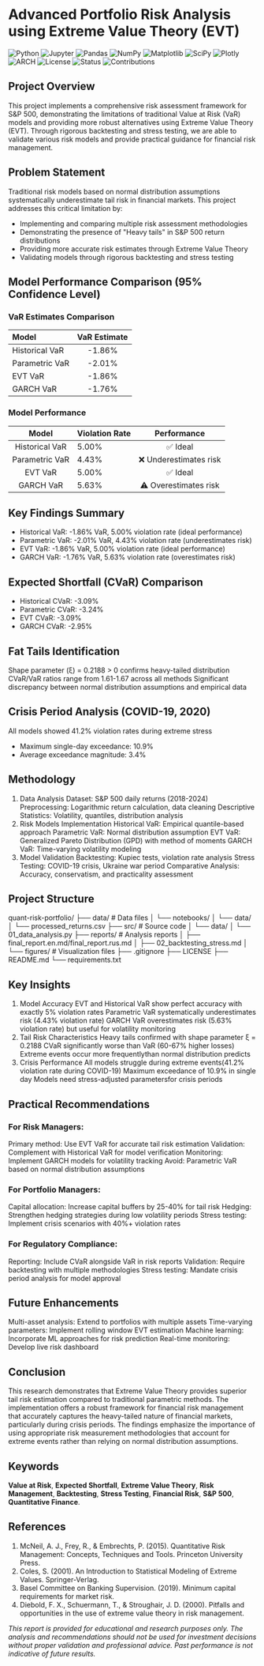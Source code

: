 # Advanced Portfolio Risk Analysis using Extreme Value Theory (EVT)
![Python](https://img.shields.io/badge/python-3.7%2B-blue)
![Jupyter](https://img.shields.io/badge/Jupyter-Notebook-orange)
![Pandas](https://img.shields.io/badge/pandas-1.3%2B-150458)
![NumPy](https://img.shields.io/badge/NumPy-1.21%2B-013243)
![Matplotlib](https://img.shields.io/badge/Matplotlib-3.4%2B-blueviolet)
![SciPy](https://img.shields.io/badge/SciPy-1.7%2B-8CAAE6)
![Plotly](https://img.shields.io/badge/Plotly-5.0%2B-3F4F75)
![ARCH](https://img.shields.io/badge/ARCH-5.0%2B-green)
![License](https://img.shields.io/badge/license-MIT-green)
![Status](https://img.shields.io/badge/status-completed-brightgreen)
![Contributions](https://img.shields.io/badge/contributions-welcome-orange)

## Project Overview
This project implements a comprehensive risk assessment framework for S&P 500, demonstrating the limitations of traditional Value at Risk (VaR) models and providing more robust alternatives using Extreme Value Theory (EVT). Through rigorous backtesting and stress testing, we are able to validate various risk models and provide practical guidance for financial risk management.

## Problem Statement
Traditional risk models based on normal distribution assumptions systematically underestimate tail risk in financial markets. This project addresses this critical limitation by:
* Implementing and comparing multiple risk assessment methodologies
* Demonstrating the presence of "Heavy tails" in S&P 500 return distributions
* Providing more accurate risk estimates through Extreme Value Theory
* Validating models through rigorous backtesting and stress testing

## Model Performance Comparison (95% Confidence Level)

### VaR Estimates Comparison
| Model          | VaR Estimate |
|:---------------|:------------:|
| Historical VaR |   -1.86%     |
| Parametric VaR |   -2.01%     |
| EVT VaR        |   -1.86%     |
| GARCH VaR      |   -1.76%     |

### Model Performance
| Model             | Violation Rate   |      Performance        |
|:-----------------:|------------------|:-----------------------:| 
| Historical VaR    | 5.00%            |      ✅ Ideal           |   
| Parametric VaR    | 4.43%            | ❌ Underestimates risk  |
| EVT VaR           | 5.00%            |      ✅ Ideal           |
| GARCH VaR         | 5.63%            | ⚠️ Overestimates risk   |

## Key Findings Summary

- Historical VaR: -1.86% VaR, 5.00% violation rate (ideal performance)
- Parametric VaR: -2.01% VaR, 4.43% violation rate (underestimates risk)
- EVT VaR: -1.86% VaR, 5.00% violation rate (ideal performance) 
- GARCH VaR: -1.76% VaR, 5.63% violation rate (overestimates risk)

## Expected Shortfall (CVaR) Comparison
* Historical CVaR: -3.09%
* Parametric CVaR: -3.24%
* EVT CVaR: -3.09%
* GARCH CVaR: -2.95%

## Fat Tails Identification
Shape parameter (ξ) = 0.2188 > 0 confirms heavy-tailed distribution
CVaR/VaR ratios range from 1.61-1.67 across all methods
Significant discrepancy between normal distribution assumptions and empirical data
## Crisis Period Analysis (COVID-19, 2020)
All models showed 41.2% violation rates during extreme stress
* Maximum single-day exceedance: 10.9%
* Average exceedance magnitude: 3.4%

## Methodology
1. Data Analysis
Dataset: S&P 500 daily returns (2018-2024)
Preprocessing: Logarithmic return calculation, data cleaning
Descriptive Statistics: Volatility, quantiles, distribution analysis
2. Risk Models Implementation
Historical VaR: Empirical quantile-based approach
Parametric VaR: Normal distribution assumption
EVT VaR: Generalized Pareto Distribution (GPD) with method of moments
GARCH VaR: Time-varying volatility modeling
3. Model Validation
Backtesting: Kupiec tests, violation rate analysis
Stress Testing: COVID-19 crisis, Ukraine war period
Comparative Analysis: Accuracy, conservatism, and practicality assessment

## Project Structure

quant-risk-portfolio/
├── data/                         # Data files
│   └── notebooks/
│       └── data/
│           └── processed_returns.csv
├── src/                          # Source code
│   └── data/
│       └── 01_data_analysis.py
├── reports/                      # Analysis reports
│   ├── final_report.en.md/final_report.rus.md
│   ├── 02_backtesting_stress.md
│   └── figures/                  # Visualization files
├── .gitignore
├── LICENSE
├── README.md
└── requirements.txt

## Key Insights
1. Model Accuracy
EVT and Historical VaR show perfect accuracy with exactly 5% violation rates
Parametric VaR systematically underestimates risk (4.43% violation rate)
GARCH VaR overestimates risk (5.63% violation rate) but useful for volatility monitoring
2. Tail Risk Characteristics
Heavy tails confirmed with shape parameter ξ = 0.2188
CVaR significantly worse than VaR (60-67% higher losses)
Extreme events occur more frequentlythan normal distribution predicts
3. Crisis Performance
All models struggle during extreme events(41.2% violation rate during COVID-19)
Maximum exceedance of 10.9% in single day
Models need stress-adjusted parametersfor crisis periods

## Practical Recommendations
### For Risk Managers:
Primary method: Use EVT VaR for accurate tail risk estimation
Validation: Complement with Historical VaR for model verification
Monitoring: Implement GARCH models for volatility tracking
Avoid: Parametric VaR based on normal distribution assumptions
### For Portfolio Managers:
Capital allocation: Increase capital buffers by 25-40% for tail risk
Hedging: Strengthen hedging strategies during low volatility periods
Stress testing: Implement crisis scenarios with 40%+ violation rates
### For Regulatory Compliance:
Reporting: Include CVaR alongside VaR in risk reports
Validation: Require backtesting with multiple methodologies
Stress testing: Mandate crisis period analysis for model approval

## Future Enhancements
Multi-asset analysis: Extend to portfolios with multiple assets
Time-varying parameters: Implement rolling window EVT estimation
Machine learning: Incorporate ML approaches for risk prediction
Real-time monitoring: Develop live risk dashboard

## Conclusion
This research demonstrates that Extreme Value Theory provides superior tail risk estimation compared to traditional parametric methods. The implementation offers a robust framework for financial risk management that accurately captures the heavy-tailed nature of financial markets, particularly during crisis periods. The findings emphasize the importance of using appropriate risk measurement methodologies that account for extreme events rather than relying on normal distribution assumptions.


## Keywords  
**Value at Risk**, **Expected Shortfall**, **Extreme Value Theory**, **Risk Management**, **Backtesting**, **Stress Testing**, **Financial Risk**, **S&P 500**, **Quantitative Finance**.

## References
1) McNeil, A. J., Frey, R., & Embrechts, P. (2015). Quantitative Risk Management: Concepts, Techniques and Tools. Princeton University Press.
2) Coles, S. (2001). An Introduction to Statistical Modeling of Extreme Values. Springer-Verlag.
3) Basel Committee on Banking Supervision. (2019). Minimum capital requirements for market risk.
4) Diebold, F. X., Schuermann, T., & Stroughair, J. D. (2000). Pitfalls and opportunities in the use of extreme value theory in risk management.

*This report is provided for educational and research purposes only. The analysis and recommendations should not be used for investment decisions without proper validation and professional advice. Past performance is not indicative of future results.*


